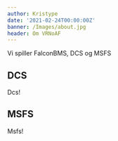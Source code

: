 ```yaml
---
author: Kristype
date: '2021-02-24T00:00:00Z'
banner: /Images/about.jpg
header: Om VRNoAF
---
```

Vi spiller FalconBMS, DCS og MSFS

## DCS

Dcs!

## MSFS

Msfs!